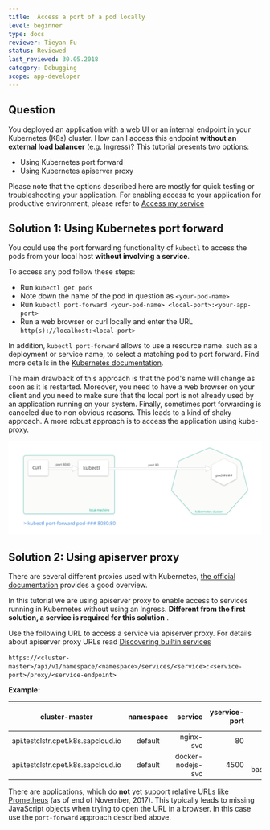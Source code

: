 ```yaml
---
title:  Access a port of a pod locally
level: beginner
type: docs
reviewer: Tieyan Fu
status: Reviewed
last_reviewed: 30.05.2018
category: Debugging
scope: app-developer
---
```



## Question
You deployed an application with a web UI or an internal endpoint in your Kubernetes (K8s) cluster.  How can I access 
this endpoint **without an external load balancer** (e.g. Ingress)?
This tutorial presents two options:

- Using Kubernetes port forward
- Using Kubernetes apiserver proxy

Please note that the options described here are mostly for quick testing or troubleshooting your application. For enabling access to your application for productive environment, please refer to [Access my service](2017-01-16-howto-service-access.md)

## Solution 1: Using Kubernetes port forward
You could use the port forwarding functionality of `kubectl` to access the pods from your 
local host __without involving a service__.

To access any pod follow these steps:

-   Run `kubectl get pods`
-   Note down the name of the pod in question as `<your-pod-name>`
-   Run `kubectl port-forward <your-pod-name> <local-port>:<your-app-port>`
-   Run a web browser or curl locally and enter the URL `http(s)://localhost:<local-port>`

In addition, `kubectl port-forward` allows to use a resource name. such as a deployment or service name, to select a matching pod to port forward.
Find more details in the [Kubernetes documentation](https://kubernetes.io/docs/tasks/access-application-cluster/port-forward-access-application-cluster/).

The main drawback of this approach is that the pod's name will change as soon as it is restarted. Moreover, you need 
to have a web browser on your client and you need to make sure that the local port is not already used by an 
application running on your system. Finally, sometimes port forwarding is canceled due to non obvious reasons. 
This leads to a kind of shaky approach. A more robust approach is to access the application using kube-proxy.


![port-forward](howto-port-forward.svg)


## Solution 2: Using apiserver proxy

There are several different proxies used with Kubernetes, [the official documentation](https://kubernetes.io/docs/concepts/cluster-administration/proxies/) provides a good overview.

In this tutorial we are using apiserver proxy to enable access to services running in Kubernetes without using an Ingress. __Different from the first solution, a service is required for this solution__ .

Use the following URL to access a service via apiserver proxy. For details about apiserver proxy URLs read
[Discovering builtin services](https://kubernetes.io/docs/tasks/access-application-cluster/access-cluster/#discovering-builtin-services)


`https://<cluster-master>/api/v1/namespace/<namespace>/services/<service>:<service-port>/proxy/<service-endpoint>`

**Example:**

| cluster-master  | namespace           | service  | yservice-port  | service-endpoint  | url to access service  |
| ------------------|:--------------------: | -----------:| ----------------:| ----------------:| ----------------:|
| api.testclstr.cpet.k8s.sapcloud.io     | default | nginx-svc     |  80                |   /           |  [url](http://api.testclstr.cpet.k8s.sapcloud.io/api/v1/namespaces/default/services/nginx-svc:80/proxy/)
| api.testclstr.cpet.k8s.sapcloud.io     | default | docker-nodejs-svc |  4500          |   /cpu?baseNumber=4 | [url](https://api.testclstr.cpet.k8s.sapcloud.io/api/v1/namespaces/default/services/docker-nodejs-svc:4500/proxy/cpu?baseNumber=4)

There are applications, which do __not__ yet support relative URLs like [Prometheus](https://github.com/prometheus/prometheus/issues/1583) (as of end of November, 2017).
This typically leads to missing JavaScript objects when trying to open the URL in a browser. In this case use the 
`port-forward` approach described above.
